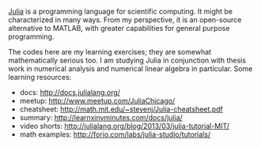 [Julia](http://www.julialang.org) is a programming language for scientific computing.
It might be characterized in many ways.
From my perspective, it is an open-source alternative to MATLAB, with greater capabilities for general purpose programming.

The codes here are my learning exercises; they are somewhat mathematically serious too.  I am studying Julia in conjunction with thesis work in numerical analysis and numerical linear algebra in particular.
Some learning resources:  

+ docs:  <http://docs.julialang.org/>
+ meetup:  <http://www.meetup.com/JuliaChicago/>
+ cheatsheet:  <http://math.mit.edu/~stevenj/Julia-cheatsheet.pdf>
+ summary:  <http://learnxinyminutes.com/docs/julia/>
+ video shorts:  <http://julialang.org/blog/2013/03/julia-tutorial-MIT/>
+ math examples:  <http://forio.com/labs/julia-studio/tutorials/>

